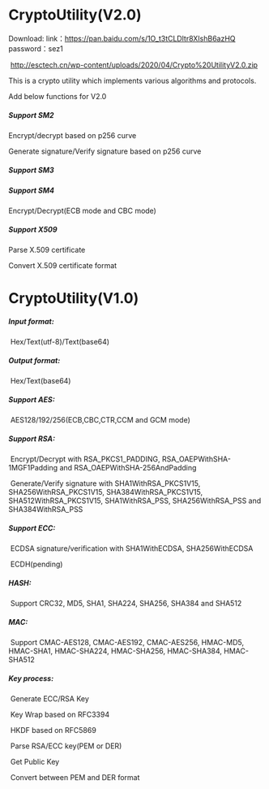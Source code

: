 # CryptoUtility(V2.0)

Download: link：https://pan.baidu.com/s/1O_t3tCLDltr8XIshB6azHQ  password：sez1 

​			   http://esctech.cn/wp-content/uploads/2020/04/Crypto%20UtilityV2.0.zip

This is a crypto utility which implements various algorithms and protocols.

Add below functions for V2.0

##### Support SM2

Encrypt/decrypt based on p256 curve

Generate signature/Verify signature based on p256 curve

##### Support SM3

##### Support SM4

Encrypt/Decrypt(ECB mode and CBC mode)

##### Support X509

Parse X.509 certificate

Convert X.509 certificate format

# CryptoUtility(V1.0)

##### Input format: 

​	Hex/Text(utf-8)/Text(base64)

##### Output format:

​	Hex/Text(base64)

##### Support AES:

​	AES128/192/256(ECB,CBC,CTR,CCM and GCM mode)

##### Support RSA:

​	Encrypt/Decrypt with RSA_PKCS1_PADDING, RSA_OAEPWithSHA-1MGF1Padding and RSA_OAEPWithSHA-256AndPadding

​	Generate/Verify signature with SHA1WithRSA_PKCS1V15, SHA256WithRSA_PKCS1V15, SHA384WithRSA_PKCS1V15, SHA512WithRSA_PKCS1V15, SHA1WithRSA_PSS, SHA256WithRSA_PSS and SHA384WithRSA_PSS

##### Support ECC:

​	ECDSA signature/verification with SHA1WithECDSA, SHA256WithECDSA

​	ECDH(pending)

##### HASH:

​	Support CRC32, MD5, SHA1, SHA224, SHA256, SHA384 and SHA512

##### MAC:

​	Support CMAC-AES128, CMAC-AES192, CMAC-AES256, HMAC-MD5, HMAC-SHA1, HMAC-SHA224, HMAC-SHA256, HMAC-SHA384, HMAC-SHA512

##### Key process:

​	Generate ECC/RSA Key

​	Key Wrap based on RFC3394

​	HKDF based on RFC5869

​	Parse RSA/ECC key(PEM or DER)

​	Get Public Key

​	Convert between PEM and DER format




